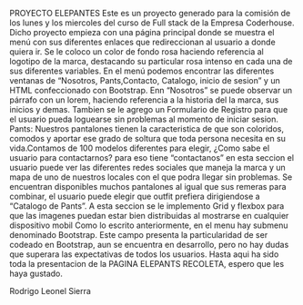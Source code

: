 PROYECTO ELEPANTES
Este es un proyecto generado para la comisión de los lunes y los miercoles del curso de Full stack de la Empresa Coderhouse.
Dicho proyecto empieza con una página principal donde se muestra el menú con sus diferentes enlaces que redireccionan al usuario a donde quiera ir. Se le coloco un color de fondo rosa haciendo referencia al logotipo de la marca, destacando su particular rosa intenso en cada una de sus diferentes variables.
En el menú podemos encontrar las diferentes ventanas de “Nosotros, Pants,Contacto, Catalogo, inicio de sesion” y un HTML confeccionado con Bootstrap.
Enn “Nosotros” se puede observar un párrafo con un lorem, haciendo referencia a la historia del la marca, sus inicios y demas. Tambien se le agrego un Formulario de Registro para que el usuario pueda loguearse sin problemas al momento de iniciar sesion.
Pants: Nuestros pantalones tienen la caracteristica de que son coloridos, comodos y aportar ese grado de soltura que toda persona necesita en su vida.Contamos de 100 modelos diferentes para elegir,
¿Como sabe el usuario para contactarnos? para eso tiene “contactanos” en esta seccion el usuario puede ver las diferentes redes sociales que maneja la marca y un mapa de uno de nuestros locales con el que podra llegar sin problemas.
Se encuentran disponibles muchos pantalones al igual que sus remeras para combinar, el usuario puede elegir que outfit prefiera dirigiendose a “Catalogo de Pants”. A esta seccion se le implemento Grid y flexbox para que las imagenes puedan estar bien distribuidas al mostrarse en cualquier dispositivo mobil
Como lo escrito anteriormente, en el menu hay submenu denominado Bootstrap. Este campo presenta la particularidad de ser codeado en Bootstrap, aun se encuentra en desarrollo, pero no hay dudas que superara las expectativas de todos los usuarios.
Hasta aqui ha sido toda la presentacion de la PAGINA ELEPANTS RECOLETA, espero que les haya gustado.

Rodrigo Leonel Sierra

